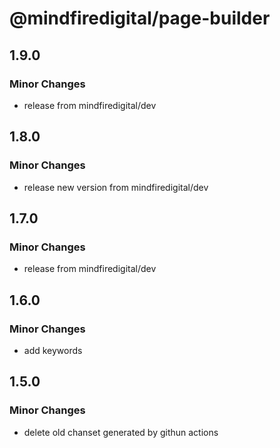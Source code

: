 # @mindfiredigital/page-builder

## 1.9.0

### Minor Changes

- release from mindfiredigital/dev

## 1.8.0

### Minor Changes

- release new version from mindfiredigital/dev

## 1.7.0

### Minor Changes

- release from mindfiredigital/dev

## 1.6.0

### Minor Changes

- add keywords

## 1.5.0

### Minor Changes

- delete old chanset generated by githun actions
